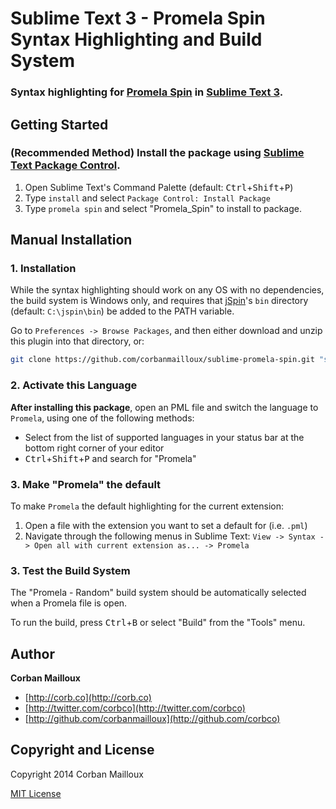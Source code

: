 # Sublime Text 3 - Promela Spin Syntax Highlighting and Build System

### Syntax highlighting for [Promela Spin](http://spinroot.com/spin/whatispin.html) in [Sublime Text 3](http://www.sublimetext.com/3).


## Getting Started

### (Recommended Method) Install the package using [Sublime Text Package Control](https://packagecontrol.io/).

1. Open Sublime Text's Command Palette (default: <kbd>Ctrl</kbd>+<kbd>Shift</kbd>+<kbd>P</kbd>)
2. Type `install` and select `Package Control: Install Package`
3. Type `promela spin` and select "Promela_Spin" to install to package.

## Manual Installation

### 1. Installation

While the syntax highlighting should work on any OS with no dependencies, the build system is Windows only, and requires that [jSpin](https://code.google.com/p/jspin/)'s `bin` directory (default: `C:\jspin\bin`) be added to the PATH variable.

Go to `Preferences -> Browse Packages`, and then either download and unzip this plugin into that directory, or:

``` bash
git clone https://github.com/corbanmailloux/sublime-promela-spin.git "sublime-promela-spin"
```

### 2. Activate this Language
**After installing this package**, open an PML file and switch the language to `Promela`, using one
of the following methods:

* Select from the list of supported languages in your status bar at the bottom right corner of your editor
* <kbd>Ctrl</kbd>+<kbd>Shift</kbd>+<kbd>P</kbd> and search for "Promela"

### 3. Make "Promela" the default
To make `Promela` the default highlighting for the current extension:

1. Open a file with the extension you want to set a default for (i.e. `.pml`)
2. Navigate through the following menus in Sublime Text: `View -> Syntax -> Open all with current extension as... -> Promela`

### 3. Test the Build System
The "Promela - Random" build system should be automatically selected when a Promela file is open. 

To run the build, press <kbd>Ctrl</kbd>+<kbd>B</kbd> or select "Build" from the "Tools" menu.



## Author

**Corban Mailloux**

+ [http://corb.co](http://corb.co)
+ [http://twitter.com/corbco](http://twitter.com/corbco)
+ [http://github.com/corbanmailloux](http://github.com/corbco)


## Copyright and License
Copyright 2014 Corban Mailloux

[MIT License](LICENSE-MIT)
